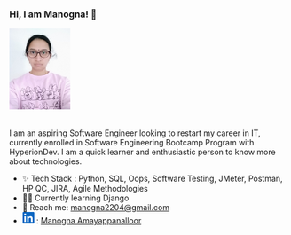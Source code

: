 ### Hi, I am Manogna! :wave:  

<picture>
   <img alt="Manogna" src="./Manogna.JPG" width="109.7px" height="146.2px">
</picture>

<br/>
<br/>

I am an aspiring Software Engineer looking to restart my career in IT, currently enrolled in Software Engineering Bootcamp Program with HyperionDev. 
I am a quick learner and enthusiastic person to know more about technologies.

* :sparkles: Tech Stack : Python, SQL, Oops, Software Testing, JMeter, Postman, HP QC, JIRA, Agile Methodologies
* :woman_technologist: Currently learning Django
* :email: Reach me: manogna2204@gmail.com
* ![Linkedin Image](In-Blue-21.png) : [Manogna Amayappanalloor](https://www.linkedin.com/in/manogna-amayappanalloor-622547129)
